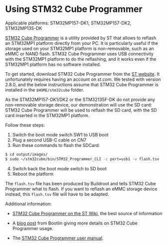 # Using STM32 Cube Programmer

Applicable platforms: STM32MP157-DK1, STM32MP157-DK2, STM32MP135-DK

[STM32 Cube
Programmer](https://www.st.com/en/development-tools/stm32cubeprog.html)
is a utility provided by ST that allows to reflash an STM32MP1
platform directly from your PC. It is particularly useful if the
storage used on your STM32MP1 platform is non-removable, such as an
eMMC or NAND flash. STM32 Cube Programmer uses USB connectivity with
the STM32MP1 platform to do the reflashing, and it works even if the
STM32MP1 platform has no software installed.

To get started, download STM32 Cube Programmer from the [ST
website](https://www.st.com/en/development-tools/stm32cubeprog.html). It
unfortunately requires having an account on *st.com*. We tested with
version 2.8.0, and the below instructions assume that STM32 Cube
Programmer is installed in the `$HOME/stm32cube` folder.

As the STM32MP157-DK1/DK2 or the STM32135F-DK do not provide any
non-removable storage device, our demonstration will use the SD card:
STM32 Cube Programmer will be used to reflash the SD card, with the SD
card inserted in the STM32MP1 platform.

Follow these steps:

1. Switch the boot mode switch SW1 to USB boot
2. Plug a second USB-C cable on CN7
3. Run these commands to flash the SDCard:
```bash
$ cd output/images/
$ sudo ~/stm32cube/bin/STM32_Programmer_CLI -c port=usb1 -w flash.tsv
```
4. Switch back the boot mode switch to SD boot
5. Reboot the platform

The `flash.tsv` file has been produced by Buildroot and tells STM32
Cube Programmer what to flash. If you want to reflash an eMMC storage
device instead, this `flash.tsv` file will have to be adapted.

Additional information:

* [STM32 Cube Programmer on the ST
  Wiki](https://wiki.st.com/stm32mpu/wiki/STM32CubeProgrammer), the
  best source of information

* A [blog
  post](https://bootlin.com/blog/building-a-linux-system-for-the-stm32mp1-implementing-factory-flashing/
  "Factory flashing a STM32") from Bootlin giving more details on
  STM32 Cube Programmer usage.

* The [STM32 Cube Programmer user
  manual](https://www.st.com/resource/en/user_manual/dm00403500-stm32cubeprogrammer-software-description-stmicroelectronics.pdf
  "STM32CubeProgrammer User Manual").

